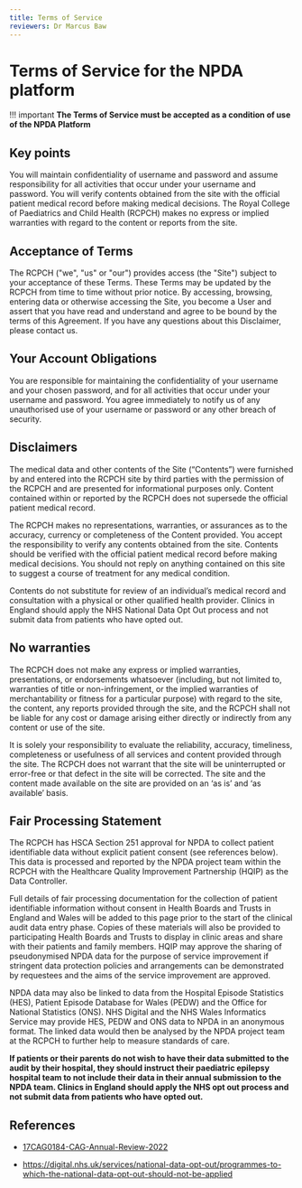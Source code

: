 ```yaml
---
title: Terms of Service
reviewers: Dr Marcus Baw
---
```


# Terms of Service for the NPDA platform

!!! important
    **The Terms of Service must be accepted as a condition of use of the NPDA Platform**

## Key points

You will maintain confidentiality of username and password and assume responsibility for all activities that occur under your username and password. You will verify contents obtained from the site with the official patient medical record before making medical decisions. The Royal College of Paediatrics and Child Health (RCPCH) makes no express or implied warranties with regard to the content or reports from the site.

## Acceptance of Terms

The RCPCH ("we", "us" or "our") provides access (the "Site") subject to your acceptance of these Terms. These Terms may be updated by the RCPCH from time to time without prior notice. By accessing, browsing, entering data or otherwise accessing the Site, you become a User and assert that you have read and understand and agree to be bound by the terms of this Agreement. If you have any questions about this Disclaimer, please contact us.

## Your Account Obligations

You are responsible for maintaining the confidentiality of your username and your chosen password, and for all activities that occur under your username and password. You agree immediately to notify us of any unauthorised use of your username or password or any other breach of security.

## Disclaimers

The medical data and other contents of the Site (“Contents”) were furnished by and entered into the RCPCH site by third parties with the permission of the RCPCH and are presented for informational purposes only. Content contained within or reported by the RCPCH does not supersede the official patient medical record. 

The RCPCH makes no representations, warranties, or assurances as to the accuracy, currency or completeness of the Content provided. You accept the responsibility to verify any contents obtained from the site. Contents should be verified with the official patient medical record before making medical decisions. You should not reply on anything contained on this site to suggest a course of treatment for any medical condition.

Contents do not substitute for review of an individual’s medical record and consultation with a physical or other qualified health provider. Clinics in England should apply the NHS National Data Opt Out process and not submit data from patients who have opted out.

## No warranties

The RCPCH does not make any express or implied warranties, presentations, or endorsements whatsoever (including, but not limited to, warranties of title or non-infringement, or the implied warranties of merchantability or fitness for a particular purpose) with regard to the site, the content, any reports provided through the site, and the RCPCH shall not be liable for any cost or damage arising either directly or indirectly from any content or use of the site.

It is solely your responsibility to evaluate the reliability, accuracy, timeliness, completeness or usefulness of all services and content provided through the site. The RCPCH does not warrant that the site will be uninterrupted or error-free or that defect in the site will be corrected. The site and the content made available on the site are provided on an ‘as is’ and ‘as available’ basis.

## Fair Processing Statement

The RCPCH has HSCA Section 251 approval for NPDA to collect patient identifiable data without explicit patient consent (see references below). This data is processed and reported by the NPDA project team within the RCPCH with the Healthcare Quality Improvement Partnership (HQIP) as the Data Controller.  

Full details of fair processing documentation for the collection of patient identifiable information without consent in Health Boards and Trusts in England and Wales will be added to this page prior to the start of the clinical audit data entry phase. Copies of these materials will also be provided to participating Health Boards and Trusts to display in clinic areas and share with their patients and family members. HQIP may approve the sharing of pseudonymised NPDA data for the purpose of service improvement if stringent data protection policies and arrangements can be demonstrated by requestees and the aims of the service improvement are approved.  

NPDA data may also be linked to data from the Hospital Episode Statistics (HES), Patient Episode Database for Wales (PEDW) and the Office for National Statistics (ONS). NHS Digital and the NHS Wales Informatics Service may provide HES, PEDW and ONS data to NPDA in an anonymous format. The linked data would then be analysed by the NPDA project team at the RCPCH to further help to measure standards of care.  

**If patients or their parents do not wish to have their data submitted to the audit by their hospital, they should instruct their paediatric epilepsy hospital team to not include their data in their annual submission to the NPDA team. Clinics in England should apply the NHS opt out process and not submit data from patients who have opted out.**

## References

* [17CAG0184-CAG-Annual-Review-2022](https://www.rcpch.ac.uk/sites/default/files/2022-05/17CAG0184-CAG-Annual-Review-2022.pdf)  

* <https://digital.nhs.uk/services/national-data-opt-out/programmes-to-which-the-national-data-opt-out-should-not-be-applied>  